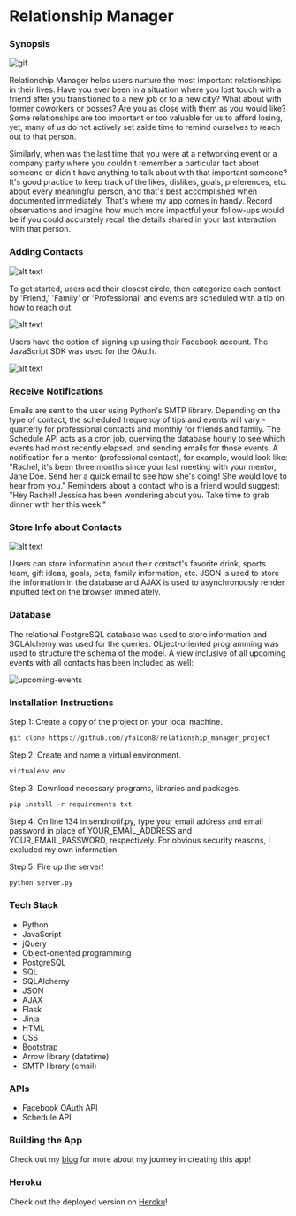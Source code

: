 # Relationship Manager

### Synopsis

![gif](https://cloud.githubusercontent.com/assets/19376513/20638960/26102ab6-b36b-11e6-9b5c-939a75d1025a.gif)

Relationship Manager helps users nurture the most important relationships in their lives. Have you ever been in a situation where you lost touch with a friend after you transitioned to a new job or to a new city? What about with former coworkers or bosses? Are you as close with them as you would like? Some relationships are too important or too valuable for us to afford losing, yet, many of us do not actively set aside time to remind ourselves to reach out to that person.

Similarly, when was the last time that you were at a networking event or a company party where you couldn't remember a particular fact about someone or didn't have anything to talk about with that important someone? It's good practice to keep track of the likes, dislikes, goals, preferences, etc. about every meaningful person, and that's best accomplished when documented immediately. That's where my app comes in handy. Record observations and imagine how much more impactful your follow-ups would be if you could accurately recall the details shared in your last interaction with that person. 
 
### Adding Contacts

![alt text](https://cloud.githubusercontent.com/assets/19376513/20638976/bbb9f7fe-b36b-11e6-9e73-2b96b29c3ab0.png)

To get started, users add their closest circle, then categorize each contact by 'Friend,' 'Family' or 'Professional' and events are scheduled with a tip on how to reach out.

![alt text](https://cloud.githubusercontent.com/assets/19376513/20638996/61e0527c-b36c-11e6-8e8f-9e445d7d1c80.png)

Users have the option of signing up using their Facebook account. The JavaScript SDK was used for the OAuth.

![alt text](https://cloud.githubusercontent.com/assets/19376513/20639061/cce572b8-b36d-11e6-99cf-bab0738e60a0.png)

### Receive Notifications
 
Emails are sent to the user using Python's SMTP library. Depending on the type of contact, the scheduled frequency of tips and events will vary - quarterly for professional contacts and monthly for friends and family. The Schedule API acts as a cron job, querying the database hourly to see which events had most recently elapsed, and sending emails for those events. A notification for a mentor (professional contact), for example, would look like: "Rachel, it's been three months since your last meeting with your mentor, Jane Doe. Send her a quick email to see how she's doing! She would love to hear from you." Reminders about a contact who is a friend would suggest: "Hey Rachel! Jessica has been wondering about you. Take time to grab dinner with her this week."

### Store Info about Contacts

![alt text](https://cloud.githubusercontent.com/assets/19376513/20639008/a17fa2de-b36c-11e6-8f01-9b4bc71eacbc.png)

Users can store information about their contact's favorite drink, sports team, gift ideas, goals, pets, family information, etc. JSON is used to store the information in the database and AJAX is used to asynchronously render inputted text on the browser immediately.

### Database

The relational PostgreSQL database was used to store information and SQLAlchemy was used for the queries. Object-oriented programming was used to structure the schema of the model. A view inclusive of all upcoming events with all contacts has been included as well:

![upcoming-events](https://cloud.githubusercontent.com/assets/19376513/20639105/39371830-b36f-11e6-8270-cab6c57f5495.gif)


### Installation Instructions

Step 1: Create a copy of the project on your local machine.

```python
git clone https://github.com/yfalcon8/relationship_manager_project
```

Step 2: Create and name a virtual environment.

```python
virtualenv env
```

Step 3: Download necessary programs, libraries and packages.

```python
pip install -r requirements.txt
```

Step 4: On line 134 in sendnotif.py, type your email address and email password in place of YOUR_EMAIL_ADDRESS and YOUR_EMAIL_PASSWORD, respectively. For obvious security reasons, I excluded my own information.

Step 5: Fire up the server!

```python
python server.py
```

### Tech Stack
- Python
- JavaScript
- jQuery
- Object-oriented programming
- PostgreSQL
- SQL
- SQLAlchemy
- JSON
- AJAX
- Flask
- Jinja
- HTML
- CSS
- Bootstrap
- Arrow library (datetime)
- SMTP library (email)

### APIs
- Facebook OAuth API
- Schedule API

### Building the App

Check out my [blog](http://yfalcon8.wixsite.com/yuki-falcon) for more about my journey in creating this app!

### Heroku

Check out the deployed version on [Heroku](https://yf-relationship-manager.herokuapp.com/)!
